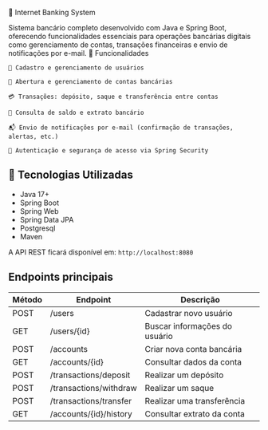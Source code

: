 🏦 Internet Banking System

Sistema bancário completo desenvolvido com Java e Spring Boot, oferecendo funcionalidades essenciais para operações bancárias digitais como gerenciamento de contas, transações financeiras e envio de notificações por e-mail.
📌 Funcionalidades

    🧑 Cadastro e gerenciamento de usuários

    💼 Abertura e gerenciamento de contas bancárias

    💳 Transações: depósito, saque e transferência entre contas

    🧾 Consulta de saldo e extrato bancário

    📬 Envio de notificações por e-mail (confirmação de transações, alertas, etc.)

    🔐 Autenticação e segurança de acesso via Spring Security

## 🔧 Tecnologias Utilizadas

- Java 17+
- Spring Boot
- Spring Web
- Spring Data JPA
- Postgresql
- Maven

A API REST ficará disponível em: `http://localhost:8080`

## Endpoints principais

| Método | Endpoint               | Descrição                     |
| ------ | ---------------------- | ----------------------------- |
| POST   | /users                 | Cadastrar novo usuário        |
| GET    | /users/{id}            | Buscar informações do usuário |
| POST   | /accounts              | Criar nova conta bancária     |
| GET    | /accounts/{id}         | Consultar dados da conta      |
| POST   | /transactions/deposit  | Realizar um depósito          |
| POST   | /transactions/withdraw | Realizar um saque             |
| POST   | /transactions/transfer | Realizar uma transferência    |
| GET    | /accounts/{id}/history | Consultar extrato da conta    |
